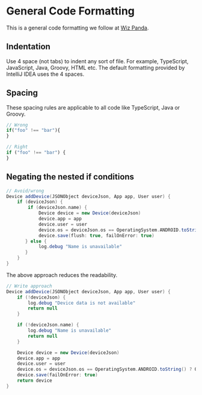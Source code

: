 # General Code Formatting

This is a general code formatting we follow at [Wiz Panda](https://wizpanda.com/).

## Indentation

Use 4 space (not tabs) to indent any sort of file. For example, TypeScript, JavaScript, Java, Groovy, HTML etc. The default formatting
provided by IntelliJ IDEA uses the 4 spaces.

## Spacing

These spacing rules are applicable to all code like TypeScript, Java or Groovy.

```javascript
// Wrong
if("foo" !== "bar"){
}

// Right
if ("foo" !== "bar") {
}
```

## Negating the nested if conditions

```groovy
// Avoid/wrong
Device addDevice(JSONObject deviceJson, App app, User user) {
    if (deviceJson) {
        if (deviceJson.name) {
            Device device = new Device(deviceJson)
            device.app = app
            device.user = user
            device.os = deviceJson.os == OperatingSystem.ANDROID.toString() ? OperatingSystem.ANDROID : OperatingSystem.IOS
            device.save(flush: true, failOnError: true)
       } else {
            log.debug "Name is unavailable"
       }
    }
}
```

The above approach reduces the readability.

```groovy
// Write approach
Device addDevice(JSONObject deviceJson, App app, User user) {
    if (!deviceJson) {
        log.debug "Device data is not available"
        return null
    }

    if (!deviceJson.name) {
        log.debug "Name is unavailable"
        return null
    }

    Device device = new Device(deviceJson)
    device.app = app
    device.user = user
    device.os = deviceJson.os == OperatingSystem.ANDROID.toString() ? OperatingSystem.ANDROID : OperatingSystem.IOS
    device.save(failOnError: true)
    return device
}

```
